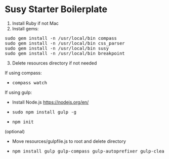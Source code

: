 # Susy Starter Boilerplate

1. Install Ruby if not Mac
2. Install gems:
<pre>
sudo gem install -n /usr/local/bin compass
sudo gem install -n /usr/local/bin css_parser
sudo gem install -n /usr/local/bin susy
sudo gem install -n /usr/local/bin breakpoint
</pre>
3. Delete resources directory if not needed

If using compass:
- <pre>compass watch</pre>

If using gulp:
- Install Node.js https://nodejs.org/en/
- <pre>sudo npm install gulp -g</pre>
- <pre>npm init</pre>

(optional)
- Move resources/gulpfile.js to root and delete directory
- <pre>npm install gulp gulp-compass gulp-autoprefixer gulp-clean-css gulp-uglify gulp-rename gulp-concat gulp-notify gulp-livereload gulp-plumber --save-dev</pre>
